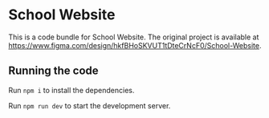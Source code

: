 
  # School Website

  This is a code bundle for School Website. The original project is available at https://www.figma.com/design/hkfBHoSKVUT1tDteCrNcF0/School-Website.

  ## Running the code

  Run `npm i` to install the dependencies.

  Run `npm run dev` to start the development server.
  